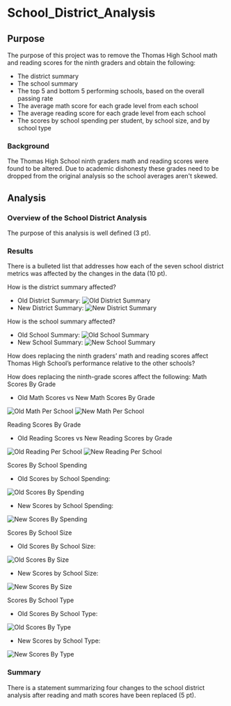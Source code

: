 # School_District_Analysis
## Purpose
The purpose of this project was to remove the Thomas High School math and reading scores for the ninth graders and obtain the following:
* The district summary
* The school summary
* The top 5 and bottom 5 performing schools, based on the overall passing rate
* The average math score for each grade level from each school
* The average reading score for each grade level from each school
* The scores by school spending per student, by school size, and by school type

### Background
The Thomas High School ninth graders math and reading scores were found to be altered. Due to academic dishonesty these grades need to be dropped from the original analysis so the school averages aren't skewed.

## Analysis


### Overview of the School District Analysis
The purpose of this analysis is well defined (3 pt).

### Results
There is a bulleted list that addresses how each of the seven school district metrics was affected by the changes in the data (10 pt).

How is the district summary affected?

* Old District Summary:
![Old District Summary](Analysis/OldDistrictSummary.png)
* New District Summary:
![New District Summary](Analysis/NewDistrictSummary.png)

How is the school summary affected?
* Old School Summary:
![Old School Summary](Analysis/OldSchoolSummary.png)
* New School Summary:
![New School Summary](Analysis/NewSchoolSummary.png)

How does replacing the ninth graders’ math and reading scores affect Thomas High School’s performance relative to the other schools?

How does replacing the ninth-grade scores affect the following:
Math Scores By Grade
* Old Math Scores vs New Math Scores By Grade

![Old Math Per School](Analysis/OldMathPerSchool.png) ![New Math Per School](Analysis/NewMathPerSchool.png)

Reading Scores By Grade
* Old Reading Scores vs New Reading Scores by Grade

![Old Reading Per School](Analysis/OldReadingPerSchool.png) ![New Reading Per School](Analysis/NewReadingPerSchool.png)



Scores By School Spending

* Old Scores by School Spending:

![Old Scores By Spending](Analysis/OldScoresBySpending.png)

* New Scores by School Spending:

![New Scores By Spending](Analysis/NewScoreBySpend.png)

Scores By School Size

* Old Scores By School Size:

![Old Scores By Size](Analysis/OldScoresBySize.png)

* New Scores by School Size:

![New Scores By Size](Analysis/NewScoreBySize.png)

Scores By School Type

* Old Scores By School Type:

![Old Scores By Type](Analysis/OldScoresByType.png)

* New Scores by School Type:

![New Scores By Type](Analysis/NewScoreByType.png)


### Summary
There is a statement summarizing four changes to the school district analysis after reading and math scores have been replaced (5 pt).
